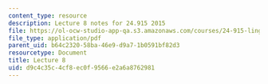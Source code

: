 ```yaml
---
content_type: resource
description: Lecture 8 notes for 24.915 2015
file: https://ol-ocw-studio-app-qa.s3.amazonaws.com/courses/24-915-linguistic-phonetics-fall-2015/d9c4c35c4cf8ec0f9566e2a6a8762981_MIT24_915F15_lec8.pdf
file_type: application/pdf
parent_uid: b64c2320-58ba-46e9-d9a7-1b0591bf82d3
resourcetype: Document
title: Lecture 8
uid: d9c4c35c-4cf8-ec0f-9566-e2a6a8762981
---
```

